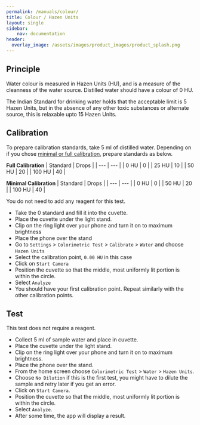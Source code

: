```yaml
---
permalink: /manuals/colour/
title: Colour / Hazen Units
layout: single
sidebar: 
    nav: documentation
header:
  overlay_image: /assets/images/product_images/product_splash.png
---
```

## Principle
Water colour is measured in Hazen Units (HU), and is a measure of the cleanness of the water source. Distilled water should have a colour of 0 HU.

The Indian Standard for drinking water holds that the acceptable limit is 5 Hazen Units, but in the absence of any other toxic substances or alternate source, this is relaxable upto 15 Hazen Units.

## Calibration
To prepare calibration standards, take 5 ml of distilled water. Depending on if you chose [minimal or full calibration](/manual/calibration/), prepare standards as below.

**Full Calibration**
| Standard | Drops |
| --- | --- |
| 0 HU | 0 |
| 25 HU | 10 |
| 50 HU | 20 |
| 100 HU | 40 |

**Minimal Calibration**
| Standard | Drops |
| --- | --- |
| 0 HU | 0 |
| 50 HU | 20 |
| 100 HU | 40 |

You do not need to add any reagent for this test.

* Take the 0 standard and fill it into the cuvette.
* Place the cuvette under the light stand.
* Clip on the ring light over your phone and turn it on to maximum brightness
* Place the phone over the stand
* Go to `Settings` > `Colorimetric Test` > `Calibrate` > `Water` and choose `Hazen Units`
* Select the calibration point, `0.00 HU` in this case
* Click on `Start Camera`
* Position the cuvette so that the middle, most uniformly lit portion is within the circle.
* Select `Analyze`
* You should have your first calibration point. Repeat similarly with the other calibration points.

## Test
This test does not require a reagent.

* Collect 5 ml of sample water and place in cuvette.
* Place the cuvette under the light stand.
* Clip on the ring light over your phone and turn it on to maximum brightness.
* Place the phone over the stand.
* From the home screen choose `Colorimetric Test` > `Water` > `Hazen Units`.
* Choose `No Dilution` if this is the first test, you might have to dilute the sample and retry later if you get an error.
* Click on `Start Camera`.
* Position the cuvette so that the middle, most uniformly lit portion is within the circle.
* Select `Analyze`.
* After some time, the app will display a result.